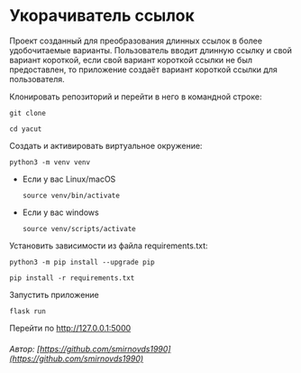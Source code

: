 # Укорачиватель ссылок


Проект созданный для преобразования длинных ссылок в более удобочитаемые варианты. Пользователь вводит длинную ссылку и свой вариант короткой, если свой вариант короткой ссылки не был предоставлен, то приложение создаёт вариант короткой ссылки для пользователя.


Клонировать репозиторий и перейти в него в командной строке:

```
git clone 
```

```
cd yacut
```

Cоздать и активировать виртуальное окружение:

```
python3 -m venv venv
```

* Если у вас Linux/macOS

    ```
    source venv/bin/activate
    ```

* Если у вас windows

    ```
    source venv/scripts/activate
    ```

Установить зависимости из файла requirements.txt:

```
python3 -m pip install --upgrade pip
```

```
pip install -r requirements.txt
```

Запустить приложение

```
flask run
```

Перейти по http://127.0.0.1:5000


###### Автор: [https://github.com/smirnovds1990](https://github.com/smirnovds1990)
